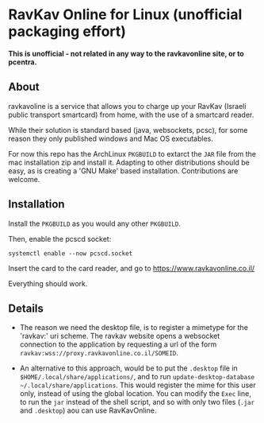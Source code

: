 RavKav Online for Linux (unofficial packaging effort)
=====================================================
**This is unofficial - not related in any way to the ravkavonline site,
or to pcentra.**

About
-----
ravkavoline is a service that allows you to charge up your RavKav (Israeli
public transport smartcard) from home, with the use of a smartcard reader.

While their solution is standard based (java, websockets, pcsc), for some
reason they only published windows and Mac OS executables.

For now this repo has the ArchLinux `PKGBUILD` to extarct the `JAR` file from
the mac installation zip and install it. Adapting to other distributions
should be easy, as is creating a 'GNU Make' based installation. Contributions
are welcome.

Installation
------------
Install the `PKGBUILD` as you would any other `PKGBUILD`.

Then, enable the pcscd socket:

    systemctl enable --now pcscd.socket

Insert the card to the card reader, and
go to https://www.ravkavonline.co.il/

Everything should work.


Details
-------
 * The reason we need the desktop file, is to register a mimetype for
   the 'ravkav:' uri scheme. The ravkav website opens a websocket connection
   to the application by requesting a url of the form `ravkav:wss://proxy.ravkavonline.co.il/SOMEID`.

 * An alternative to this approach, would be to put the `.desktop` file in
   `$HOME/.local/share/applications/`, and to run `update-desktop-database ~/.local/share/applications`.
   This would register the mime for this user only, instead of using the global location.
   You can modify the `Exec` line, to run the `jar` instead of the shell script, and so
   with only two files (`.jar` and `.desktop`) aou can use RavKavOnline.

